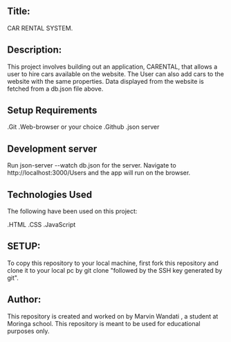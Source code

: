 ## Title:

CAR RENTAL SYSTEM.

## Description:

This project involves building out an application, CARENTAL, that allows a user to hire cars available on the website. The User can also add cars to the website with the same properties.
Data displayed from the website is fetched from a db.json file above.

## Setup Requirements

.Git
.Web-browser or your choice
.Github
.json server

## Development server

Run json-server --watch db.json for the server. Navigate to http://localhost:3000/Users and the app will run on the browser.

## Technologies Used

The following have been used on this project:

.HTML
.CSS
.JavaScript

## SETUP:

To copy this repository to your local machine, first fork this repository and clone it to your local pc by git clone "followed by the SSH key generated by git".

## Author:

This repository is created and worked on by Marvin Wandati , a student at Moringa school. This repository is meant to be used for educational purposes only.
